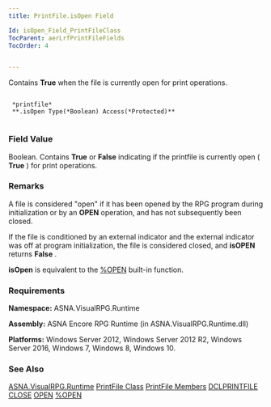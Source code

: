 ```yaml
---
title: PrintFile.isOpen Field

Id: isOpen_Field_PrintFileClass
TocParent: aerLrfPrintFileFields
TocOrder: 4


---
```


Contains **True** when the file is currently open for print operations. 

```

 *printfile* 
 **.isOpen Type(*Boolean) Access(*Protected)** 
        
```

### Field Value
Boolean. Contains **True** or **False** indicating if the printfile is currently open ( **True** ) for print operations. 

### Remarks
A file is considered "open" if it has been opened by the RPG program during initialization or by an **OPEN** operation, and has not subsequently been closed. 

If the file is conditioned by an external indicator and the external indicator was off at program initialization, the file is considered closed, and **isOPEN** returns **False** . 

**isOpen** is equivalent to the [%OPEN](OPEN_Function.html) built-in function. 

### Requirements
**Namespace:** ASNA.VisualRPG.Runtime 

**Assembly:** ASNA Encore RPG Runtime (in ASNA.VisualRPG.Runtime.dll) 

**Platforms:** Windows Server 2012, Windows Server 2012 R2, Windows Server 2016, Windows 7, Windows 8, Windows 10. 

### See Also
[ASNA.VisualRPG.Runtime](aerLrfRuntimeNamespace.html)
[PrintFile Class](aerLrfPrintFileClass.html)
[PrintFile Members](aerLrfPrintFileMembers.html)
[DCLPRINTFILE](DCLPRINTFILE.html)
[CLOSE](CLOSE.html)
[OPEN](OPEN.html)
[%OPEN](OPEN_Function.html) 
